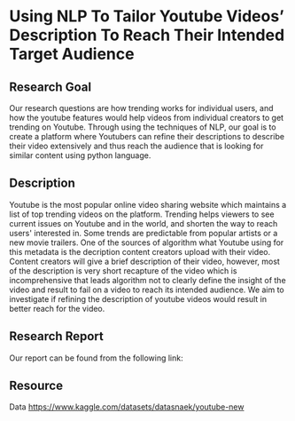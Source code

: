 # Using NLP To Tailor Youtube Videos’ Description To Reach Their Intended Target Audience

## Research Goal
Our research questions are how trending works for individual users, and how the youtube features would help videos from individual creators to get trending on Youtube. Through using the techniques of NLP, our goal is to create a platform where Youtubers can refine their descriptions to describe their video extensively and thus reach the audience that is looking for similar content using python language. 


## Description
Youtube is the most popular online video sharing website which maintains a list of top trending videos on the platform. Trending helps viewers to see current issues on Youtube and in the world, and shorten the way to reach users' interested in. Some trends are predictable from popular artists or a new movie trailers. One of the sources of algorithm what Youtube using for this metadata is the decription content creators upload with their video. Content creators will give a brief description of their video, however, most of the description is very short recapture of the video which is incomprehensive that leads algorithm not to clearly define the insight of the video and result to fail on a video to reach its intended audience. We aim to investigate if refining the description of youtube videos would result in better reach for the video.


## Research Report
Our report can be found from the following link:


## Resource
Data
https://www.kaggle.com/datasets/datasnaek/youtube-new


